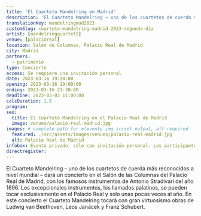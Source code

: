 ```yaml
---
title: 'El Cuarteto Mandelring en Madrid'
description: 'El Cuarteto Mandelring – uno de los cuartetos de cuerda más reconocidos a nivel mundial – dará un concierto en el Salón de las Columnas del Palacio Real de Madrid'
translationKey: mandelringmad2023
customSlug: cuarteto-mandelring-madrid-2023-segundo-dia
artist: [mandelringquartett]
venue: [palacioreal]
location: Salón de Columnas, Palacio Real de Madrid
city: Madrid
partners:
  - patrimonio
type: Concierto
access: Se requiere una invitación personal
date: 2023-03-16 19:30:00
opening: 2023-03-16 19:00:00
ending: 2023-03-16 21:30:00
deadline: 2023-03-03 11:00:00
calcDuration: 1.5
program:
seo:
  title: El Cuarteto Mandelring en el Palacio Real de Madrid
  image: venues/palacio-real-madrid.jpg
images: # complete path for eleventy img srcset output, alt required
  featured: ./src/assets/images/venues/palacio-real-madrid.jpg
  alt: Palacio Real de Madrid
infobox: Evento privado, sólo con invitación personal. Los participantes inscritos también recibirán una invitación de la Casa Real.
directregister:
---
```


El Cuarteto Mandelring – uno de los cuartetos de cuerda más reconocidos a nivel mundial – dará un concierto en el Salón de las Columnas del Palacio Real de Madrid, con los famosos instrumentos de Antonio Stradivari del año 1696. Los excepcionales instrumentos, los llamados palatinos, se pueden tocar exclusivamente en el Palacio Real y solo unas pocas veces al año. En este concierto el Cuarteto Mandelring tocará con gran virtuosismo obras de Ludwig van Beethoven, Leos Janácek y Franz Schubert.
